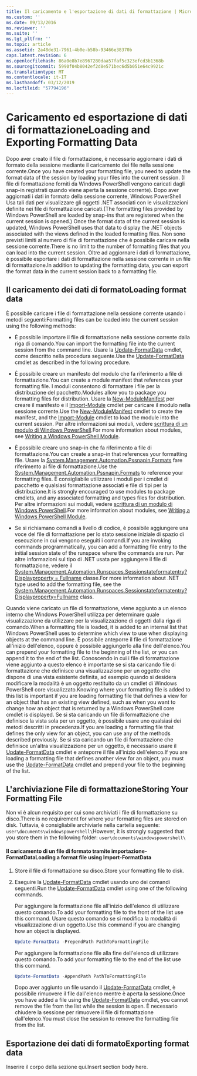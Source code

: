 ```yaml
---
title: Il caricamento e l'esportazione di dati di formattazione | Microsoft Docs
ms.custom: ''
ms.date: 09/13/2016
ms.reviewer: ''
ms.suite: ''
ms.tgt_pltfrm: ''
ms.topic: article
ms.assetid: 2a48de31-7961-4b0e-b58b-93466e38370b
caps.latest.revision: 6
ms.openlocfilehash: 86a0e8b7e8967280daa57faf5c323efcd3b1368b
ms.sourcegitcommit: 5990f04b8042ef2d8e571bec6d5b051e64c9921c
ms.translationtype: MT
ms.contentlocale: it-IT
ms.lasthandoff: 03/12/2019
ms.locfileid: "57794196"
---
```

# <a name="loading-and-exporting-formatting-data"></a><span data-ttu-id="9f9c5-102">Caricamento ed esportazione di dati di formattazione</span><span class="sxs-lookup"><span data-stu-id="9f9c5-102">Loading and Exporting Formatting Data</span></span>

<span data-ttu-id="9f9c5-103">Dopo aver creato il file di formattazione, è necessario aggiornare i dati di formato della sessione mediante il caricamento dei file nella sessione corrente.</span><span class="sxs-lookup"><span data-stu-id="9f9c5-103">Once you have created your formatting file, you need to update the format data of the session by loading your files into the current session.</span></span> <span data-ttu-id="9f9c5-104">(I file di formattazione forniti da Windows PowerShell vengono caricati dagli snap-in registrati quando viene aperta la sessione corrente). Dopo aver aggiornati i dati in formato della sessione corrente, Windows PowerShell Usa tali dati per visualizzare gli oggetti .NET associati con le visualizzazioni definite nei file di formattazione caricati.</span><span class="sxs-lookup"><span data-stu-id="9f9c5-104">(The formatting files provided by Windows PowerShell are loaded by snap-ins that are registered when the current session is opened.) Once the format data of the current session is updated, Windows PowerShell uses that data to display the .NET objects associated with the views defined in the loaded formatting files.</span></span> <span data-ttu-id="9f9c5-105">Non sono previsti limiti al numero di file di formattazione che è possibile caricare nella sessione corrente.</span><span class="sxs-lookup"><span data-stu-id="9f9c5-105">There is no limit to the number of formatting files that you can load into the current session.</span></span> <span data-ttu-id="9f9c5-106">Oltre ad aggiornare i dati di formattazione, è possibile esportare i dati di formattazione nella sessione corrente in un file di formattazione.</span><span class="sxs-lookup"><span data-stu-id="9f9c5-106">In addition to updating the formatting data, you can export the format data in the current session back to a formatting file.</span></span>

## <a name="loading-format-data"></a><span data-ttu-id="9f9c5-107">Il caricamento dei dati di formato</span><span class="sxs-lookup"><span data-stu-id="9f9c5-107">Loading format data</span></span>

<span data-ttu-id="9f9c5-108">È possibile caricare i file di formattazione nella sessione corrente usando i metodi seguenti:</span><span class="sxs-lookup"><span data-stu-id="9f9c5-108">Formatting files can be loaded into the current session using the following methods:</span></span>

- <span data-ttu-id="9f9c5-109">È possibile importare il file di formattazione nella sessione corrente dalla riga di comando.</span><span class="sxs-lookup"><span data-stu-id="9f9c5-109">You can import the formatting file into the current session from the command line.</span></span> <span data-ttu-id="9f9c5-110">Usare la [Update-FormatData](/powershell/module/Microsoft.PowerShell.Utility/Update-FormatData) cmdlet, come descritto nella procedura seguente.</span><span class="sxs-lookup"><span data-stu-id="9f9c5-110">Use the [Update-FormatData](/powershell/module/Microsoft.PowerShell.Utility/Update-FormatData) cmdlet as described in the following procedure.</span></span>

- <span data-ttu-id="9f9c5-111">È possibile creare un manifesto del modulo che fa riferimento a file di formattazione.</span><span class="sxs-lookup"><span data-stu-id="9f9c5-111">You can create a module manifest that references your formatting file.</span></span> <span data-ttu-id="9f9c5-112">I moduli consentono di formattare i file per la distribuzione del pacchetto.</span><span class="sxs-lookup"><span data-stu-id="9f9c5-112">Modules allow you to package you formatting files for distribution.</span></span> <span data-ttu-id="9f9c5-113">Usare la [New-ModuleManifest](/powershell/module/Microsoft.PowerShell.Core/New-ModuleManifest) per creare il manifesto e il [Import-Module](/powershell/module/Microsoft.PowerShell.Core/Import-Module) cmdlet per caricare il modulo nella sessione corrente.</span><span class="sxs-lookup"><span data-stu-id="9f9c5-113">Use the [New-ModuleManifest](/powershell/module/Microsoft.PowerShell.Core/New-ModuleManifest) cmdlet to create the manifest, and the [Import-Module](/powershell/module/Microsoft.PowerShell.Core/Import-Module) cmdlet to load the module into the current session.</span></span> <span data-ttu-id="9f9c5-114">Per altre informazioni sui moduli, vedere [scrittura di un modulo di Windows PowerShell](../module/writing-a-windows-powershell-module.md).</span><span class="sxs-lookup"><span data-stu-id="9f9c5-114">For more information about modules, see [Writing a Windows PowerShell Module](../module/writing-a-windows-powershell-module.md).</span></span>

- <span data-ttu-id="9f9c5-115">È possibile creare uno snap-in che fa riferimento a file di formattazione.</span><span class="sxs-lookup"><span data-stu-id="9f9c5-115">You can create a snap-in that references your formatting file.</span></span> <span data-ttu-id="9f9c5-116">Usare la [System.Management.Automation.Pssnapin.Formats](/dotnet/api/System.Management.Automation.PSSnapIn.Formats) fare riferimento ai file di formattazione.</span><span class="sxs-lookup"><span data-stu-id="9f9c5-116">Use the [System.Management.Automation.Pssnapin.Formats](/dotnet/api/System.Management.Automation.PSSnapIn.Formats) to reference your formatting files.</span></span> <span data-ttu-id="9f9c5-117">È consigliabile utilizzare i moduli per i cmdlet di pacchetto e qualsiasi formattazione associati e file di tipi per la distribuzione.</span><span class="sxs-lookup"><span data-stu-id="9f9c5-117">It is strongly encouraged to use modules to package cmdlets, and any associated formatting and types files for distribution.</span></span> <span data-ttu-id="9f9c5-118">Per altre informazioni sui moduli, vedere [scrittura di un modulo di Windows PowerShell](../module/writing-a-windows-powershell-module.md).</span><span class="sxs-lookup"><span data-stu-id="9f9c5-118">For more information about modules, see [Writing a Windows PowerShell Module](../module/writing-a-windows-powershell-module.md).</span></span>

- <span data-ttu-id="9f9c5-119">Se si richiamano comandi a livello di codice, è possibile aggiungere una voce del file di formattazione per lo stato sessione iniziale di spazio di esecuzione in cui vengono eseguiti i comandi.</span><span class="sxs-lookup"><span data-stu-id="9f9c5-119">If you are invoking commands programmatically, you can add a formatting file entry to the initial session state of the runspace where the commands are run.</span></span> <span data-ttu-id="9f9c5-120">Per altre informazioni sul tipo di .NET usata per aggiungere il file di formattazione, vedere il [System.Management.Automation.Runspaces.Sessionstateformatentry? Displayproperty = Fullname](/dotnet/api/System.Management.Automation.Runspaces.SessionStateFormatEntry) classe.</span><span class="sxs-lookup"><span data-stu-id="9f9c5-120">For more information about .NET type used to add the formatting file, see the [System.Management.Automation.Runspaces.Sessionstateformatentry?Displayproperty=Fullname](/dotnet/api/System.Management.Automation.Runspaces.SessionStateFormatEntry) class.</span></span>

<span data-ttu-id="9f9c5-121">Quando viene caricato un file di formattazione, viene aggiunto a un elenco interno che Windows PowerShell utilizza per determinare quale visualizzazione da utilizzare per la visualizzazione di oggetti dalla riga di comando.</span><span class="sxs-lookup"><span data-stu-id="9f9c5-121">When a formatting file is loaded, it is added to an internal list that Windows PowerShell uses to determine which view to use when displaying objects at the command line.</span></span> <span data-ttu-id="9f9c5-122">È possibile anteporre il file di formattazione all'inizio dell'elenco, oppure è possibile aggiungerlo alla fine dell'elenco.</span><span class="sxs-lookup"><span data-stu-id="9f9c5-122">You can prepend your formatting file to the beginning of the list, or you can append it to the end of the list.</span></span> <span data-ttu-id="9f9c5-123">Conoscendo in cui i file di formattazione viene aggiunto a questo elenco è importante se si sta caricando file di formattazione che definisce una visualizzazione per un oggetto che dispone di una vista esistente definita, ad esempio quando si desidera modificare la modalità è un oggetto restituito da un cmdlet di Windows PowerShell core  visualizzato.</span><span class="sxs-lookup"><span data-stu-id="9f9c5-123">Knowing where your formatting file is added to this list is important if you are loading formatting file that defines a view for an object that has an existing view defined, such as when you want to change how an object that is returned by a Windows PowerShell core cmdlet is displayed.</span></span> <span data-ttu-id="9f9c5-124">Se si sta caricando un file di formattazione che definisce la vista sola per un oggetto, è possibile usare uno qualsiasi dei metodi descritti in precedenza.</span><span class="sxs-lookup"><span data-stu-id="9f9c5-124">If you are loading a formatting file that defines the only view for an object, you can use any of the methods described previously.</span></span>  <span data-ttu-id="9f9c5-125">Se si sta caricando un file di formattazione che definisce un'altra visualizzazione per un oggetto, è necessario usare il [Update-FormatData](/powershell/module/Microsoft.PowerShell.Utility/Update-FormatData) cmdlet e anteporre il file all'inizio dell'elenco.</span><span class="sxs-lookup"><span data-stu-id="9f9c5-125">If you are loading a formatting file that defines another view for an object, you must use the [Update-FormatData](/powershell/module/Microsoft.PowerShell.Utility/Update-FormatData) cmdlet and prepend your file to the beginning of the list.</span></span>

## <a name="storing-your-formatting-file"></a><span data-ttu-id="9f9c5-126">L'archiviazione File di formattazione</span><span class="sxs-lookup"><span data-stu-id="9f9c5-126">Storing Your Formatting File</span></span>

<span data-ttu-id="9f9c5-127">Non vi è alcun requisito per cui sono archiviati i file di formattazione su disco.</span><span class="sxs-lookup"><span data-stu-id="9f9c5-127">There is no requirement for where your formatting files are stored on disk.</span></span> <span data-ttu-id="9f9c5-128">Tuttavia, è consigliabile archiviarle nella cartella seguente: `user\documents\windowspowershell\`</span><span class="sxs-lookup"><span data-stu-id="9f9c5-128">However, it is strongly suggested that you store them in the following folder: `user\documents\windowspowershell\`</span></span>

#### <a name="loading-a-format-file-using-import-formatdata"></a><span data-ttu-id="9f9c5-129">Il caricamento di un file di formato tramite importazione-FormatData</span><span class="sxs-lookup"><span data-stu-id="9f9c5-129">Loading a format file using Import-FormatData</span></span>

1. <span data-ttu-id="9f9c5-130">Store il file di formattazione su disco.</span><span class="sxs-lookup"><span data-stu-id="9f9c5-130">Store your formatting file to disk.</span></span>

2. <span data-ttu-id="9f9c5-131">Eseguire la [Update-FormatData](/powershell/module/Microsoft.PowerShell.Utility/Update-FormatData) cmdlet usando uno dei comandi seguenti.</span><span class="sxs-lookup"><span data-stu-id="9f9c5-131">Run the [Update-FormatData](/powershell/module/Microsoft.PowerShell.Utility/Update-FormatData) cmdlet using one of the following commands.</span></span>

   <span data-ttu-id="9f9c5-132">Per aggiungere la formattazione file all'inizio dell'elenco di utilizzare questo comando.</span><span class="sxs-lookup"><span data-stu-id="9f9c5-132">To add your formatting file to the front of the list use this command.</span></span> <span data-ttu-id="9f9c5-133">Usare questo comando se si modifica la modalità di visualizzazione di un oggetto.</span><span class="sxs-lookup"><span data-stu-id="9f9c5-133">Use this command if you are changing how an object is displayed.</span></span>

   ```powershell
   Update-FormatData -PrependPath PathToFormattingFile
   ```

   <span data-ttu-id="9f9c5-134">Per aggiungere la formattazione file alla fine dell'elenco di utilizzare questo comando.</span><span class="sxs-lookup"><span data-stu-id="9f9c5-134">To add your formatting file to the end of the list use this command.</span></span>

   ```powershell
   Update-FormatData -AppendPath PathToFormattingFile
   ```

   <span data-ttu-id="9f9c5-135">Dopo aver aggiunto un file usando il [Update-FormatData](/powershell/module/Microsoft.PowerShell.Utility/Update-FormatData) cmdlet, è possibile rimuovere il file dall'elenco mentre è aperta la sessione.</span><span class="sxs-lookup"><span data-stu-id="9f9c5-135">Once you have added a file using the [Update-FormatData](/powershell/module/Microsoft.PowerShell.Utility/Update-FormatData) cmdlet, you cannot remove the file from the list while the session is open.</span></span> <span data-ttu-id="9f9c5-136">È necessario chiudere la sessione per rimuovere il file di formattazione dall'elenco.</span><span class="sxs-lookup"><span data-stu-id="9f9c5-136">You must close the session to remove the formatting file from the list.</span></span>

## <a name="exporting-format-data"></a><span data-ttu-id="9f9c5-137">Esportazione dei dati di formato</span><span class="sxs-lookup"><span data-stu-id="9f9c5-137">Exporting format data</span></span>

<span data-ttu-id="9f9c5-138">Inserire il corpo della sezione qui.</span><span class="sxs-lookup"><span data-stu-id="9f9c5-138">Insert section body here.</span></span>
